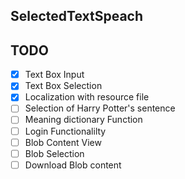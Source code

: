 ## SelectedTextSpeach

## TODO

- [x] Text Box Input
- [x] Text Box Selection
- [x] Localization with resource file
- [ ] Selection of Harry Potter's sentence
- [ ] Meaning dictionary Function
- [ ] Login Functionalilty
- [ ] Blob Content View
- [ ] Blob Selection
- [ ] Download Blob content
